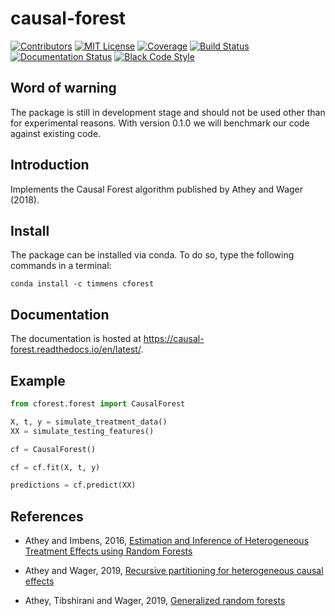 # causal-forest

[![Contributors][contributors-badge]][contributors-url]
[![MIT License][license-badge]][license-url]
[![Coverage][coverage-badge]][coverage-url]
[![Build Status][build-badge]][build-url]
[![Documentation Status][documentation-badge]][documentation-url]
[![Black Code Style][black-badge]][black-url]

## Word of warning

The package is still in development stage and should not be used other than for
experimental reasons.
With version 0.1.0 we will benchmark our code against existing code.

## Introduction

Implements the Causal Forest algorithm published by Athey and Wager (2018).


## Install

The package can be installed via conda. To do so, type the following commands in a terminal:

```console
conda install -c timmens cforest
```


## Documentation

The documentation is hosted at https://causal-forest.readthedocs.io/en/latest/.


## Example

```python
from cforest.forest import CausalForest

X, t, y = simulate_treatment_data()
XX = simulate_testing_features()

cf = CausalForest()

cf = cf.fit(X, t, y)

predictions = cf.predict(XX)
```

## References

- Athey and Imbens, 2016, [Estimation and Inference of Heterogeneous Treatment Effects using Random Forests](https://www.tandfonline.com/doi/full/10.1080/01621459.2017.1319839)

- Athey and Wager, 2019, [Recursive partitioning for heterogeneous causal effects](https://www.pnas.org/content/113/27/7353)

- Athey, Tibshirani and Wager, 2019, [Generalized random forests](https://projecteuclid.org/euclid.aos/1547197251)



[contributors-badge]: https://img.shields.io/github/contributors/timmens/causal-forest
[contributors-url]: https://github.com/timmens/causal-forest/graphs/contributors
[license-badge]: https://img.shields.io/badge/License-MIT-yellow.svg
[license-url]: https://github.com/timmens/causal-forest/blob/master/LICENSE
[build-badge]: https://travis-ci.org/timmens/causal-forest.svg?branch=master
[build-url]: https://travis-ci.org/timmens/causal-forest
[coverage-badge]:https://codecov.io/gh/timmens/causal-forest/branch/master/graph/badge.svg
[coverage-url]:https://codecov.io/gh/timmens/causal-forest
[documentation-badge]:https://readthedocs.org/projects/causal-forest/badge/?version=latest
[documentation-url]:https://causal-forest.readthedocs.io/en/latest/?badge=latest
[black-badge]:https://img.shields.io/badge/code%20style-black-000000.svg
[black-url]:https://github.com/psf/black
